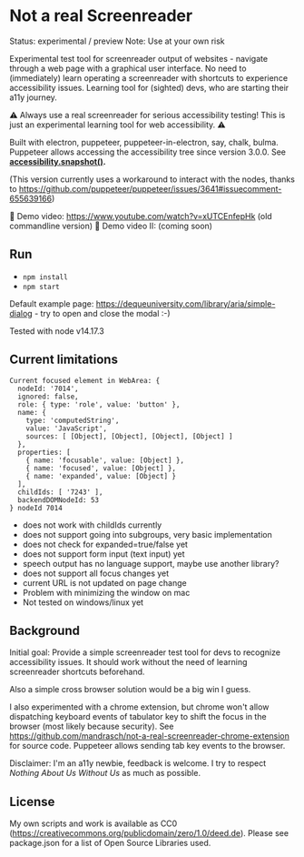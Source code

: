 # Not a real Screenreader

Status: experimental / preview
Note: Use at your own risk

Experimental test tool for screenreader output of websites - navigate through a web page with a graphical user interface. No need to (immediately) learn operating a screenreader with shortcuts to experience accessibility issues. Learning tool for (sighted) devs, who are starting their a11y journey.

⚠️ Always use a real screenreader for serious accessibility testing! This is just an experimental learning tool for web accessibility. ⚠️

Built with electron, puppeteer, puppeteer-in-electron, say, chalk, bulma. Puppeteer allows accessing the accessibility tree since version 3.0.0. See **[accessibility.snapshot()](https://pptr.dev/#?product=Puppeteer&version=v9.1.1&show=api-class-accessibility).**

(This version currently uses a workaround to interact with the nodes, thanks to https://github.com/puppeteer/puppeteer/issues/3641#issuecomment-655639166)

🎥 Demo video: https://www.youtube.com/watch?v=xUTCEnfepHk (old commandline version)
🎥 Demo video II: (coming soon)

## Run

- `npm install`
- `npm start`

Default example page: https://dequeuniversity.com/library/aria/simple-dialog - try to open and close the modal :-)

Tested with node v14.17.3

## Current limitations

```
Current focused element in WebArea: {
  nodeId: '7014',
  ignored: false,
  role: { type: 'role', value: 'button' },
  name: {
    type: 'computedString',
    value: 'JavaScript',
    sources: [ [Object], [Object], [Object], [Object] ]
  },
  properties: [
    { name: 'focusable', value: [Object] },
    { name: 'focused', value: [Object] },
    { name: 'expanded', value: [Object] }
  ],
  childIds: [ '7243' ],
  backendDOMNodeId: 53
} nodeId 7014
```

- does not work with childIds currently
- does not support going into subgroups, very basic implementation
- does not check for expanded=true/false yet
- does not support form input (text input) yet
- speech output has no language support, maybe use another library?
- does not support all focus changes yet
- current URL is not updated on page change
- Problem with minimizing the window on mac
- Not tested on windows/linux yet

## Background

Initial goal: Provide a simple screenreader test tool for devs to recognize accessibility issues. It should work without the need of learning screenreader shortcuts beforehand. 

Also a simple cross browser solution would be a big win I guess.

I also experimented with a chrome extension, but chrome won't allow dispatching keyboard events of tabulator key to shift the focus in the browser (most likely because security). See https://github.com/mandrasch/not-a-real-screenreader-chrome-extension for source code. Puppeteer allows sending tab key events to the browser.

Disclaimer: I'm an a11y newbie, feedback is welcome. I try to respect *Nothing About Us Without Us* as much as possible.

## License

My own scripts and work is available as CC0 (https://creativecommons.org/publicdomain/zero/1.0/deed.de). Please see package.json for a list of Open Source Libraries used. 